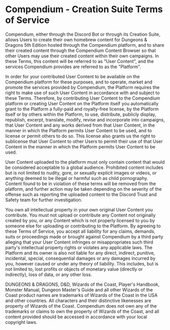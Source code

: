 # Compendium - Creation Suite Terms of Service

Compendium, either through the Discord Bot or through its Creation Suite, allows Users to create their own homebrew 
content for Dungeons & Dragons 5th Edition hosted through the Compendium platform, and to share their created content 
through the Compendium Content Browser so that other Users may use their created content within their own campaigns.
In these Terms, this content will be referred to as "User Content", and the services Compendium provides are referred to
as the "Platform".

In order for your contributed User Content to be available on the Compendium platform for these purposes, and to 
operate, market and promote the services provided by Compendium, the Platform requires the right to make use of such 
User Content in accordance with and subject to these Terms. Therefore, by contributing User Content to the Compendium 
platform or creating User Content on the Platform itself you automatically grant to the Platform a fully-paid and 
royalty-free license, by the Platform itself or by others within the Platform, to use, distribute, publicly display, 
republish, excerpt, translate, modify, revise and incorporate into campaigns, that User Content and any works derived 
from that User Content, in the manner in which the Platform permits User Content to be used, and to license or permit 
others to do so. This license also grants us the right to sublicense that User Content to other Users to permit their 
use of that User Content in the manner in which the Platform permits User Content to be used.

User Content uploaded to the platform must only contain content that would be considered acceptable to a global 
audience. Prohibited content includes but is not limited to nudity, gore, or sexually explicit images or videos, or 
anything deemed to be illegal or harmful such as child pornography. Content found to be in violation of these terms 
will be removed from the platform, and further action may be taken depending on the severity of the offense such as 
reporting the uploaded content to the Discord Trust and Safety team for further investigation.

You own all intellectual property in your own original User Content you contribute. You must not upload or contribute 
any Content not originally created by you, or any Content which is not properly licensed to you by someone else for 
uploading or contributing to the Platform. By agreeing to these Terms of Service, you accept all liability for any claims, 
demands, suits or proceedings made or brought against Compendium by a third party alleging that your User Content infringes or 
misappropriates such third party's intellectual property rights or violates any applicable laws. The Platform and its 
owner is also not liable for any direct, indirect, punitive, incidental, special, consequential damages or any damages 
incurred by you, however caused or under any theory of liability. This includes, but is not limited to, lost profits or 
objects of monetary value (directly or indirectly), loss of data, or any other loss.

DUNGEONS & DRAGONS, D&D, Wizards of the Coast, Player's Handbook, Monster Manual, Dungeon Master's Guide and all other 
Wizards of the Coast product names are trademarks of Wizards of the Coast in the USA and other countries. All characters 
and their distinctive likenesses are property of Wizards of the Coast. Compendium does not own any of the trademarks or 
claims to own the property of Wizards of the Coast, and all content provided should be accessed in accordance with your 
local copyright laws.


